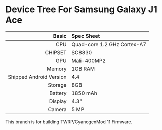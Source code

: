 Device Tree For Samsung Galaxy J1 Ace
=================================================

Basic   | Spec Sheet
-------:|:-------------------------
CPU     | Quad-core 1.2 GHz Cortex-A7
CHIPSET | SC8830
GPU     | Mali-400MP2
Memory  | 1GB RAM
Shipped Android Version | 4.4
Storage | 8GB
Battery | 1850 mAh
Display | 4.3"
Camera  | 5 MP

This branch is for building TWRP/CyanogenMod 11 Firmware.